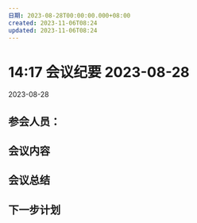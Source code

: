 ```yaml
---
日期: 2023-08-28T00:00:00.000+08:00
created: 2023-11-06T08:24
updated: 2023-11-06T08:24
---
```

# 14:17 会议纪要 2023-08-28

2023-08-28

## 参会人员：


## 会议内容

## 会议总结

## 下一步计划